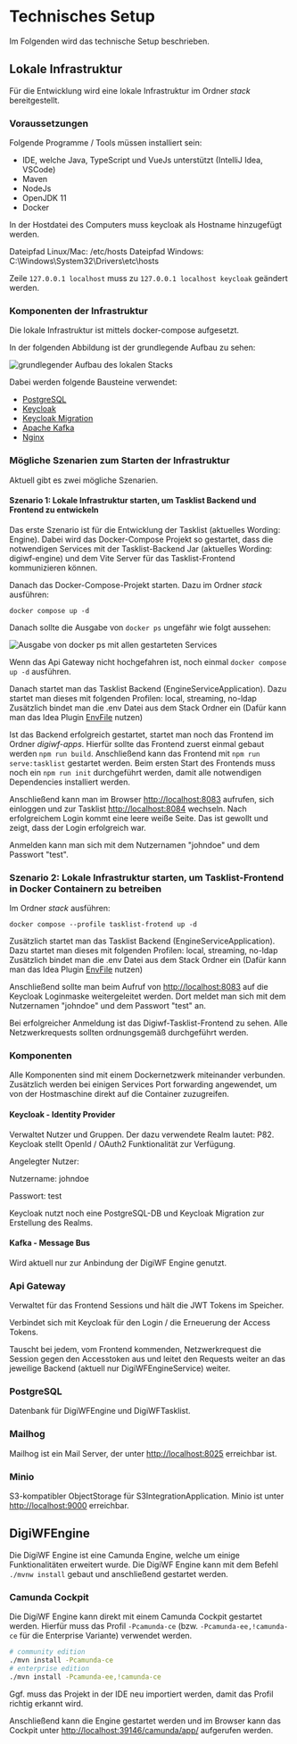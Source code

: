 # Technisches Setup

Im Folgenden wird das technische Setup beschrieben.

## Lokale Infrastruktur

Für die Entwicklung wird eine lokale Infrastruktur im Ordner _stack_ bereitgestellt.

### Voraussetzungen

Folgende Programme / Tools müssen installiert sein:

* IDE, welche Java, TypeScript und VueJs unterstützt (IntelliJ Idea, VSCode)
* Maven
* NodeJs
* OpenJDK 11
* Docker

In der Hostdatei des Computers muss keycloak als Hostname hinzugefügt werden.

Dateipfad Linux/Mac: /etc/hosts
Dateipfad Windows: C:\Windows\System32\Drivers\etc\hosts

Zeile `127.0.0.1 localhost` muss zu `127.0.0.1 localhost keycloak` geändert werden.

### Komponenten der Infrastruktur

Die lokale Infrastruktur ist mittels docker-compose aufgesetzt.

In der folgenden Abbildung ist der grundlegende Aufbau zu sehen:

![grundlegender Aufbau des lokalen Stacks](~@source/images/platform/guides/technical-setup/docker-setup.png)

Dabei werden folgende Bausteine verwendet:

* [PostgreSQL](https://www.postgresql.org/)
* [Keycloak](https://www.keycloak.org/)
* [Keycloak Migration](https://github.com/mayope/keycloakmigration)
* [Apache Kafka](https://kafka.apache.org/)
* [Nginx](https://www.nginx.com/)

### Mögliche Szenarien zum Starten der Infrastruktur

Aktuell gibt es zwei mögliche Szenarien.

#### Szenario 1: Lokale Infrastruktur starten, um Tasklist Backend und Frontend zu entwickeln

Das erste Szenario ist für die Entwicklung der Tasklist (aktuelles Wording: Engine). Dabei wird das Docker-Compose
Projekt so gestartet, dass die notwendigen Services mit der Tasklist-Backend Jar (aktuelles Wording: digiwf-engine) und
dem Vite Server für das Tasklist-Frontend kommunizieren können.

Danach das Docker-Compose-Projekt starten.
Dazu im Ordner _stack_ ausführen:

```docker compose up -d```

Danach sollte die Ausgabe von `docker ps` ungefähr wie folgt aussehen:

![Ausgabe von docker ps mit allen gestarteten Services](~@source/images/platform/guides/technical-setup/docker-ps-output.png)

Wenn das Api Gateway nicht hochgefahren ist, noch einmal `docker compose up -d` ausführen.

Danach startet man das Tasklist Backend (EngineServiceApplication).
Dazu startet man dieses mit folgenden Profilen: local, streaming, no-ldap
Zusätzlich bindet man die .env Datei aus dem Stack Ordner ein (Dafür kann man das Idea
Plugin [EnvFile](https://plugins.jetbrains.com/plugin/7861-envfile) nutzen)

Ist das Backend erfolgreich gestartet, startet man noch das Frontend im Ordner _digiwf-apps_.
Hierfür sollte das Frontend zuerst einmal gebaut werden `npm run build`.
Anschließend kann das Frontend mit `npm run serve:tasklist` gestartet werden.
Beim ersten Start des Frontends muss noch ein `npm run init` durchgeführt werden, damit alle notwendigen Dependencies
installiert werden.

Anschließend kann man im Browser [http://localhost:8083](http://localhost:8083) aufrufen, sich einloggen und zur
Tasklist [http://localhost:8084](http://localhost:8084) wechseln.
Nach erfolgreichem Login kommt eine leere weiße Seite. Das ist gewollt und zeigt, dass der Login erfolgreich war.

Anmelden kann man sich mit dem Nutzernamen "johndoe" und dem Passwort "test".

### Szenario 2: Lokale Infrastruktur starten, um Tasklist-Frontend in Docker Containern zu betreiben

Im Ordner _stack_ ausführen:

```docker compose --profile tasklist-frotend up -d```

Zusätzlich startet man das Tasklist Backend (EngineServiceApplication).
Dazu startet man dieses mit folgenden Profilen: local, streaming, no-ldap
Zusätzlich bindet man die .env Datei aus dem Stack Ordner ein (Dafür kann man das Idea
Plugin [EnvFile](https://plugins.jetbrains.com/plugin/7861-envfile) nutzen)

Anschließend sollte man beim Aufruf von [http://localhost:8083](http://localhost:8083) auf die Keycloak Loginmaske
weitergeleitet werden.
Dort meldet man sich mit dem Nutzernamen "johndoe" und dem Passwort "test" an.

Bei erfolgreicher Anmeldung ist das Digiwf-Tasklist-Frontend zu sehen. Alle Netzwerkrequests sollten ordnungsgemäß
durchgeführt werden.

### Komponenten

Alle Komponenten sind mit einem Dockernetzwerk miteinander verbunden. Zusätzlich werden bei einigen Services Port
forwarding angewendet, um von der Hostmaschine direkt auf die Container zuzugreifen.

#### Keycloak - Identity Provider

Verwaltet Nutzer und Gruppen.
Der dazu verwendete Realm lautet: P82.
Keycloak stellt OpenId / OAuth2 Funktionalität zur Verfügung.

Angelegter Nutzer:

Nutzername: johndoe

Passwort: test

Keycloak nutzt noch eine PostgreSQL-DB und Keycloak Migration zur Erstellung des Realms.

#### Kafka - Message Bus

Wird aktuell nur zur Anbindung der DigiWF Engine genutzt.

### Api Gateway

Verwaltet für das Frontend Sessions und hält die JWT Tokens im Speicher.

Verbindet sich mit Keycloak für den Login / die Erneuerung der Access Tokens.

Tauscht bei jedem, vom Frontend kommenden, Netzwerkrequest die Session gegen den Accesstoken aus und leitet den Requests
weiter an das jeweilige Backend (aktuell nur DigiWFEngineService) weiter.

### PostgreSQL

Datenbank für DigiWFEngine und DigiWFTasklist.

### Mailhog

Mailhog ist ein Mail Server, der unter [http://localhost:8025](http://localhost:8025) erreichbar ist.

### Minio

S3-kompatibler ObjectStorage für S3IntegrationApplication. Minio ist
unter [http://localhost:9000](http://localhost:9000) erreichbar.

## DigiWFEngine

Die DigiWF Engine ist eine Camunda Engine, welche um einige Funktionalitäten erweitert wurde.
Die DigiWF Engine kann mit dem Befehl `./mvnw install` gebaut und anschließend gestartet werden.

### Camunda Cockpit

Die DigiWF Engine kann direkt mit einem Camunda Cockpit gestartet werden.
Hierfür muss das Profil `-Pcamunda-ce` (bzw. `-Pcamunda-ee,!camunda-ce` für die Enterprise Variante) verwendet werden.

```bash
# community edition
./mvn install -Pcamunda-ce
# enterprise edition
./mvn install -Pcamunda-ee,!camunda-ce
```

Ggf. muss das Projekt in der IDE neu importiert werden, damit das Profil richtig erkannt wird.

Anschließend kann die Engine gestartet werden und im Browser kann das Cockpit
unter [http://localhost:39146/camunda/app/](http://localhost:39146/camunda/app/) aufgerufen werden.
